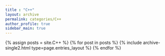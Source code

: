 ```yaml
---
title : "C++"
layout: archive
permalink: categories/C++
author_profile: true
sidebar_main: true
---
```


{% assign posts = site.C++ %}
{% for post in posts %} {% include archive-single2.html type=page.entries_layout %} {% endfor %}